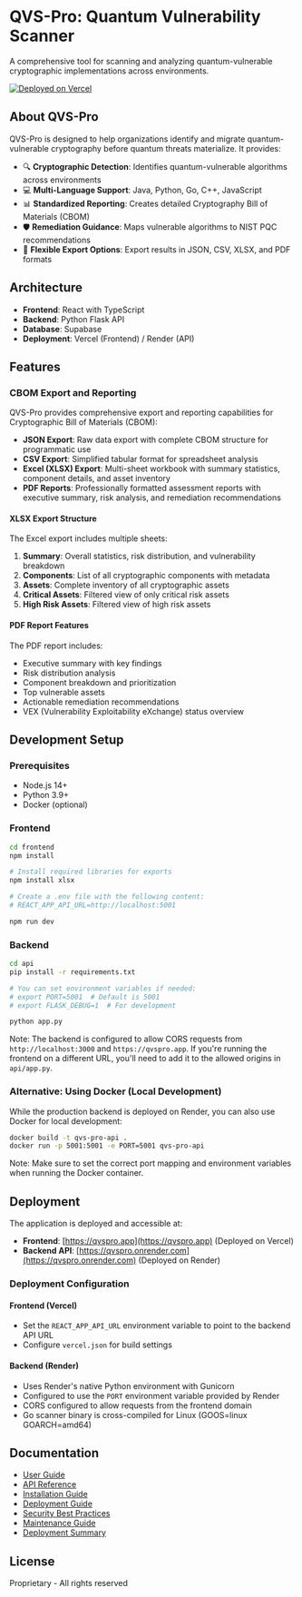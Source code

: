 # QVS-Pro: Quantum Vulnerability Scanner

A comprehensive tool for scanning and analyzing quantum-vulnerable cryptographic implementations across environments.

[![Deployed on Vercel](https://img.shields.io/badge/Deployed%20on-Vercel-black?style=for-the-badge&logo=vercel)](https://qvspro.app)

## About QVS-Pro

QVS-Pro is designed to help organizations identify and migrate quantum-vulnerable cryptography before quantum threats materialize. It provides:

- 🔍 **Cryptographic Detection**: Identifies quantum-vulnerable algorithms across environments
- 💻 **Multi-Language Support**: Java, Python, Go, C++, JavaScript
- 📊 **Standardized Reporting**: Creates detailed Cryptography Bill of Materials (CBOM)
- 🛡️ **Remediation Guidance**: Maps vulnerable algorithms to NIST PQC recommendations
- 📄 **Flexible Export Options**: Export results in JSON, CSV, XLSX, and PDF formats

## Architecture

- **Frontend**: React with TypeScript
- **Backend**: Python Flask API
- **Database**: Supabase
- **Deployment**: Vercel (Frontend) / Render (API)

## Features

### CBOM Export and Reporting

QVS-Pro provides comprehensive export and reporting capabilities for Cryptographic Bill of Materials (CBOM):

- **JSON Export**: Raw data export with complete CBOM structure for programmatic use
- **CSV Export**: Simplified tabular format for spreadsheet analysis
- **Excel (XLSX) Export**: Multi-sheet workbook with summary statistics, component details, and asset inventory
- **PDF Reports**: Professionally formatted assessment reports with executive summary, risk analysis, and remediation recommendations

#### XLSX Export Structure

The Excel export includes multiple sheets:

1. **Summary**: Overall statistics, risk distribution, and vulnerability breakdown
2. **Components**: List of all cryptographic components with metadata
3. **Assets**: Complete inventory of all cryptographic assets
4. **Critical Assets**: Filtered view of only critical risk assets
5. **High Risk Assets**: Filtered view of high risk assets

#### PDF Report Features

The PDF report includes:

- Executive summary with key findings
- Risk distribution analysis
- Component breakdown and prioritization
- Top vulnerable assets
- Actionable remediation recommendations
- VEX (Vulnerability Exploitability eXchange) status overview

## Development Setup

### Prerequisites

- Node.js 14+
- Python 3.9+
- Docker (optional)

### Frontend

```bash
cd frontend
npm install

# Install required libraries for exports
npm install xlsx

# Create a .env file with the following content:
# REACT_APP_API_URL=http://localhost:5001

npm run dev
```

### Backend

```bash
cd api
pip install -r requirements.txt

# You can set environment variables if needed:
# export PORT=5001  # Default is 5001
# export FLASK_DEBUG=1  # For development

python app.py
```

Note: The backend is configured to allow CORS requests from `http://localhost:3000` and `https://qvspro.app`. If you're running the frontend on a different URL, you'll need to add it to the allowed origins in `api/app.py`.

### Alternative: Using Docker (Local Development)

While the production backend is deployed on Render, you can also use Docker for local development:

```bash
docker build -t qvs-pro-api .
docker run -p 5001:5001 -e PORT=5001 qvs-pro-api
```

Note: Make sure to set the correct port mapping and environment variables when running the Docker container.

## Deployment

The application is deployed and accessible at:

- **Frontend**: [https://qvspro.app](https://qvspro.app) (Deployed on Vercel)
- **Backend API**: [https://qvspro.onrender.com](https://qvspro.onrender.com) (Deployed on Render)

### Deployment Configuration

#### Frontend (Vercel)

- Set the `REACT_APP_API_URL` environment variable to point to the backend API URL
- Configure `vercel.json` for build settings

#### Backend (Render)

- Uses Render's native Python environment with Gunicorn
- Configured to use the `PORT` environment variable provided by Render
- CORS configured to allow requests from the frontend domain
- Go scanner binary is cross-compiled for Linux (GOOS=linux GOARCH=amd64)

## Documentation

- [User Guide](https://docs.qvspro.app/manual)
- [API Reference](https://docs.qvspro.app/api)
- [Installation Guide](https://docs.qvspro.app/install)
- [Deployment Guide](docs/DEPLOYMENT.md)
- [Security Best Practices](docs/SECURITY.md)
- [Maintenance Guide](docs/MAINTENANCE.md)
- [Deployment Summary](docs/SUMMARY.md)

## License

Proprietary - All rights reserved
